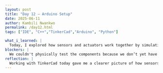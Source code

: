```yaml
---
layout: post
title: "Day 12 – Arduino Setup"
date: 2025-06-11
author: Kambili Nwankwo
permalink: /day12.html
tags: ["IDE", "C++","TinkerCad","Arduino", "Python"]

what_i_learned: |
  Today, I explored how sensors and actuators work together by simulating a smart dustbin system using TinkerCad. I learned how to integrate a PIR motion sensor, an ultrasonic sensor, a servo motor, and an LCD screen with Arduino. I understood how ultrasonic pulses can measure distance to calculate bin fill levels and how servos can automate lid movement based on motion. I practiced using map() and constrain() functions to scale sensor readings into percentage values. I also learned how to trigger alerts when the bin is nearly full. This helped deepen my understanding of real-time monitoring and embedded system logic  
blockers: |
  We couldn't physically test the components because we don’t yet have the required hardware, so we had to rely fully on simulation in TinkerCad.
reflection: |
  Working with TinkerCad today gave me a clearer picture of how sensors and actuators interact in a smart system. Even though we only simulated the setup, seeing the logical flow from motion detection to servo action was exciting. I appreciated the clarity of feedback via the LCD and how code structures like loops and conditional statements shape real-world behavior. I also gained confidence in debugging serial outputs and using simulations as a stepping stone. Overall, it was a productive session that strengthened both my coding and system design skills.
---
```

